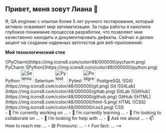 ## Привет, меня зовут Лиана 👋

Я, QA engineer с опытом более 5 лет ручного тестирования, который активно осваивает мир автоматизации.
За годы работы я накопила глубокое понимание процессов разработки, что позволяет мне качественно находить и документировать дефекты.
Сейчас я делаю акцент на создании надежных автотестов для веб-приложений.

**Мой технологический стек**



<div>
![PyCharm](https://img.icons8.com/color/48/000000/pycharm.png) PyCharm  
![Python](https://img.icons8.com/color/48/000000/python.png) Python  
<img src="https://simpleicons.org/icons/selenium.svg" alt="Selenium" width="40" height="40"/> Selenium  
<img src="https://simpleicons.org/icons/pytest.svg" alt="Pytest" width="40" height="40"/> Pytest  
<img src="https://simpleicons.org/icons/postgresql.svg" alt="PostgreSQL" width="40" height="40"/> PostgreSQL
![Git](https://img.icons8.com/color/48/000000/git.png) Git  
![GitLab](https://img.icons8.com/color/48/000000/gitlab.png) GitLab  
![GitHub](https://img.icons8.com/color/48/000000/github.png) GitHub  
![HTML](https://img.icons8.com/color/48/000000/html-5.png) HTML  
![CSS](https://img.icons8.com/color/48/000000/css3.png) CSS 
<div>
- 🔭 I’m currently working on ...
- 🌱 I’m currently learning ...
- 👯 I’m looking to collaborate on ...
- 🤔 I’m looking for help with ...
- 💬 Ask me about ...
- 📫 How to reach me: ...
- 😄 Pronouns: ...
- ⚡ Fun fact: ...
-->
